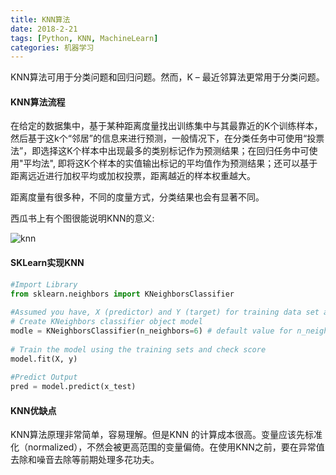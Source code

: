 ```yaml
---
title: KNN算法
date: 2018-2-21
tags: [Python, KNN, MachineLearn]
categories: 机器学习
---
```


KNN算法可用于分类问题和回归问题。然而，K – 最近邻算法更常用于分类问题。

#### KNN算法流程

在给定的数据集中，基于某种距离度量找出训练集中与其最靠近的K个训练样本，然后基于这k个“邻居”的信息来进行预测，一般情况下，在分类任务中可使用“投票法”，即选择这K个样本中出现最多的类别标记作为预测结果；在回归任务中可使用"平均法", 即将这K个样本的实值输出标记的平均值作为预测结果；还可以基于距离远近进行加权平均或加权投票，距离越近的样本权重越大。

<!-- more -->

距离度量有很多种，不同的度量方式，分类结果也会有显著不同。

西瓜书上有个图很能说明KNN的意义:

![knn](http://image-1252432001.coscd.myqcloud.com/knn.jpg)

#### SKLearn实现KNN

```python
#Import Library
from sklearn.neighbors import KNeighborsClassifier
 
#Assumed you have, X (predictor) and Y (target) for training data set and x_test(predictor) of test_dataset
# Create KNeighbors classifier object model
modle = KNeighborsClassifier(n_neighbors=6) # default value for n_neighbors is 5
 
# Train the model using the training sets and check score
model.fit(X, y)
 
#Predict Output
pred = model.predict(x_test)
```

#### KNN优缺点

KNN算法原理非常简单，容易理解。但是KNN 的计算成本很高。变量应该先标准化（normalized），不然会被更高范围的变量偏倚。在使用KNN之前，要在异常值去除和噪音去除等前期处理多花功夫。